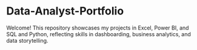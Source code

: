 # Data-Analyst-Portfolio
Welcome! This repository showcases my projects in Excel, Power BI, and SQL and Python, reflecting skills in dashboarding, business analytics, and data storytelling.
